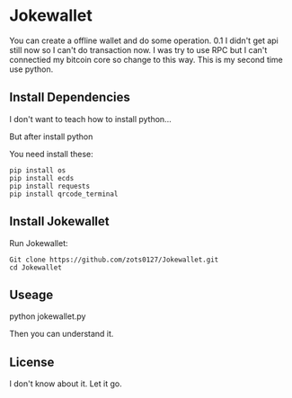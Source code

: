# Jokewallet
You can create a offline wallet and do some operation. 0.1
I didn't get api still now so I can't do transaction now.
I was try to use RPC but I can't connectied my bitcoin core so change to this way.
This is my second time use python.

## Install Dependencies
I don't want to teach how to install python...

But after install python

You need install these:

    pip install os
    pip install ecds
    pip install requests
    pip install qrcode_terminal


## Install Jokewallet
Run Jokewallet:

    Git clone https://github.com/zots0127/Jokewallet.git
    cd Jokewallet

## Useage

python jokewallet.py

Then you can understand it.

## License

I don't know about it. Let it go.
